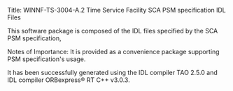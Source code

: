Title: WINNF-TS-3004-A.2 Time Service Facility SCA PSM specification IDL Files

This software package is composed of the IDL files specified by the SCA PSM specification, 

Notes of Importance: It is provided as a convenience package supporting PSM specification's usage. 

It has been successfully generated using the IDL compiler TAO 2.5.0 and IDL compiler ORBexpress® RT C++ v3.0.3.